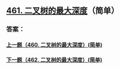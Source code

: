 ## [461. 二叉树的最大深度](https://leetcode-cn.com/problems/merge-two-sorted-lists/)（简单）





### 答案：



#### [上一题（460. 二叉树的最大深度）(简单)](https://github.com/sdwwld/leetCode/blob/master/src/main/java/com/wld/java/leetcode/leetCode0460.md)

#### [下一题（462. 二叉树的最大深度）(简单)](https://github.com/sdwwld/leetCode/blob/master/src/main/java/com/wld/java/leetcode/leetCode0462.md)